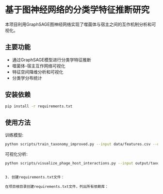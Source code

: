 # 基于图神经网络的分类学特征推断研究

本项目利用GraphSAGE图神经网络实现了噬菌体与宿主之间的互作机制分析和可视化。

## 主要功能

- 通过GraphSAGE模型进行分类学特征推断
- 噬菌体-宿主互作网络可视化
- 特征空间降维分析和可视化
- 分类学分布统计

## 安装依赖

```bash
pip install -r requirements.txt
```

## 使用方法

训练模型:
```bash
python scripts/train_taxonomy_improved.py --input data/features.csv --output output/model
```

可视化分析:
```bash
python scripts/visualize_phage_host_interactions.py --input output/taxonomy_predictions.json --output output/interaction_analysis --interactive
```
```

3. 创建requirements.txt文件：

在项目根目录创建requirements.txt文件，列出所有依赖库：
